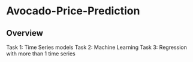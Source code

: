 # Avocado-Price-Prediction
## Overview
Task 1: Time Series models
Task 2: Machine Learning
Task 3: Regression with more than 1 time series
